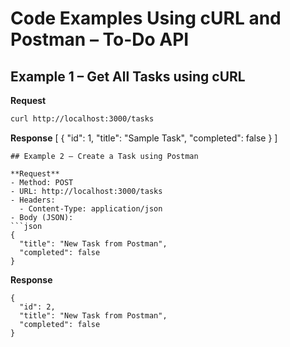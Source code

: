 # Code Examples Using cURL and Postman – To-Do API

## Example 1 – Get All Tasks using cURL

**Request**
```bash
curl http://localhost:3000/tasks
```

**Response**
[
  {
    "id": 1,
    "title": "Sample Task",
    "completed": false
  }
]
```
## Example 2 – Create a Task using Postman

**Request**
- Method: POST  
- URL: http://localhost:3000/tasks  
- Headers:
  - Content-Type: application/json  
- Body (JSON):
```json
{
  "title": "New Task from Postman",
  "completed": false
}
```

**Response**
```
{
  "id": 2,
  "title": "New Task from Postman",
  "completed": false
}
```

